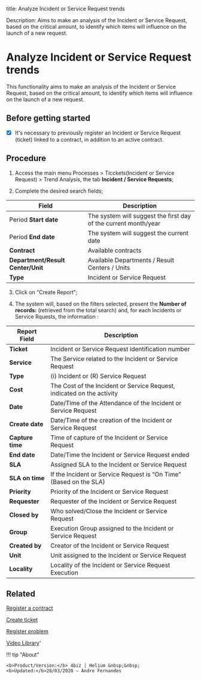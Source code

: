 title: Analyze Incident or Service Request trends

Description: Aims to make an analysis of the Incident or Service Request, based on the critical amount, to identify which items will influence on the launch of a new request.  

# Analyze Incident or Service Request trends  
This functionality aims to make an analysis of the Incident or Service Request, based on the critical amount, to identify which items will influence on the launch of a new request.  

Before getting started
--------------------------

- [X] It's necessary to previously register an Incident or Service Request (ticket) linked to a contract, in addition to an active contract.

Procedure
-------------

1.  Access the main menu Processes \> Ticckets(Incident or Service Request) \> Trend
    Analysis, the tab **Incident / Service Requests**;

2.  Complete the desired search fields;

| Field                             | Description                                                     |
|-----------------------------------|-----------------------------------------------------------------|
| Period **Start date**             | The system will suggest the first day of the current month/year |
| Period **End date**               | The system will suggest the current date                        |
| **Contract**                      | Available contracts                                             |
| **Department/Result Center/Unit** | Available Departments / Result Centers / Units                  |
| **Type**                          | Incident or Service Request                                     |

3.  Click on "Create Report";

4.  The system will, based on the filters selected, present the **Number of records:** (retrieved from the total search) and, for each Incidents or Service Rquests, the information : 

| Report Field     | Description                                                            |
|------------------|------------------------------------------------------------------------|
| **Ticket**       | Incident or Service Request identification number                      |
| **Service**      | The Service related to the Incident or Service Request                 |
| **Type**         | (i) Incident or (R) Service Request                                    |
| **Cost**         | The Cost of the Incident or Service Request, indicated on the activity |
| **Date**         | Date/Time of the Attendance of the Incident or Service Request         |
| **Create date**  | Date/Time of the creation of the Incident or Service Request           |
| **Capture time** | Time of capture of the Incident or Service Request                     |
| **End date**     | Date/Time the Incident or Service Request ended                        |
| **SLA**          | Assigned SLA to the Incident or Service Request                        |
| **SLA on time**  | If the Incident or Service Request is “On Time” (Based on the SLA)     |
| **Priority**     | Priority of the Incident or Service Request                            |
| **Requester**    | Requester of the Incident or Service Request                           |
| **Closed by**    | Who solved/Close the Incident or Service Request                       |
| **Group**        | Execution Group assigned to the Incident or Service Request            |
| **Created by**   | Creator of the Incident or Service Request                             |
| **Unit**         | Unit assigned to the Incident or Service Request                       |
| **Locality**     | Locality of the Incident or Service Request Execution                  |

 
Related
-----------

[Register a contract](/en-us/4biz-helium/additional-features/contract-management/use/register-contract.html)

[Create ticket](/en-us/4biz-helium/processes/tickets/use/create-ticket.html)

[Register problem](/en-us/4biz-helium/processes/problem/use/register-problem.html)

<i class='fa fa-youtube-play  fa-2x' style='color:#97ce17;vertical-align: middle;'> </i> [Video Library](https://www.youtube.com/playlist?list=PLB5qK2uzf2RNrJnhiXj3dbmgsm9-quhfz)'

!!! tip "About"

    <b>Product/Version:</b> 4biz | Helium &nbsp;&nbsp;
    <b>Updated:</b>28/03/2020 – Andre Fernandes

